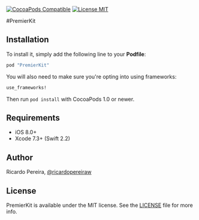 [![CocoaPods Compatible](https://img.shields.io/cocoapods/v/PremierKit.svg?style=flat-square)](https://cocoapods.org/pods/PremierKit) [![License MIT](https://img.shields.io/badge/license-MIT-blue.svg?style=flat-square)](https://github.com/ricardopereira/PremierKit/blob/master/LICENSE)

#PremierKit

## Installation

[CocoaPods]: http://cocoapods.org

To install it, simply add the following line to your **Podfile**:

```ruby
pod "PremierKit"
```

You will also need to make sure you're opting into using frameworks:

```ruby
use_frameworks!
```

Then run `pod install` with CocoaPods 1.0 or newer.

## Requirements

* iOS 8.0+
* Xcode 7.3+ (Swift 2.2)

## Author

Ricardo Pereira, [@ricardopereiraw](https://twitter.com/ricardopereiraw)

## License

PremierKit is available under the MIT license. See the [LICENSE] file for more info.

[LICENSE]: /LICENSE
